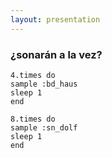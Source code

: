```yaml
---
layout: presentation 
---
```


### ¿sonarán a la vez?

```
4.times do
sample :bd_haus
sleep 1
end

8.times do
sample :sn_dolf
sleep 1
end
```